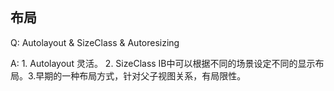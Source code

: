 ## 布局

Q: Autolayout & SizeClass & Autoresizing

A: 1. Autolayout 灵活。 2. SizeClass IB中可以根据不同的场景设定不同的显示布局。3.早期的一种布局方式，针对父子视图关系，有局限性。

​	
